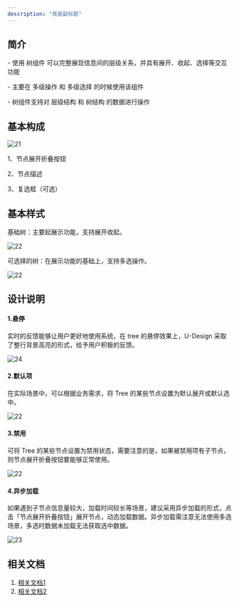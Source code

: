 ```yaml
---
description: "我是副标题"
---
```

<!--副标题具体写法见源代码模式1-->

## 简介

\- 使用 树组件 可以完整展现信息间的层级关系，并具有展开、收起、选择等交互功能

\- 主要在 多级操作 和 多级选择 的时候使用该组件

\- 树组件支持对 层级结构 和 树结构 的数据进行操作




## 基本构成
![21](../../../images/tree/1.png)

1、节点展开折叠按钮

2、节点描述

3、复选框（可选）


## 基本样式

基础树：主要起展示功能，支持展开收起。

![22](../../../images/tree/8.png)

可选择的树：在展示功能的基础上，支持多选操作。

![22](../../../images/tree/9.png)


## 设计说明
#### 1.悬停
实时的反馈能够让用户更好地使用系统，在 tree 的悬停效果上，U-Design 采取了整行背景高亮的形式，给予用户积极的反馈。

![24](../../../images/tree/4.png)


#### 2.默认项
在实际场景中，可以根据业务需求，将 Tree 的某些节点设置为默认展开或默认选中。

![22](../../../images/tree/5.png)


#### 3.禁用
可将 Tree 的某些节点设置为禁用状态，需要注意的是，如果被禁用项有子节点，则节点展开折叠按钮要能够正常使用。

![22](../../../images/tree/6.png)


#### 4.异步加载
如果遇到子节点信息量较大，加载时间较长等场景，建议采用异步加载的形式，点击「节点展开折叠按钮」展开节点，动态加载数据。异步加载需注意无法使用多选场景，多选时数据未加载无法获取选中数据。

![23](../../../images/tree/3.png)



## 相关文档

1. [相关文档1](https://www.ucloud.cn)
2. [相关文档2](https://www.ucloud.cn)
